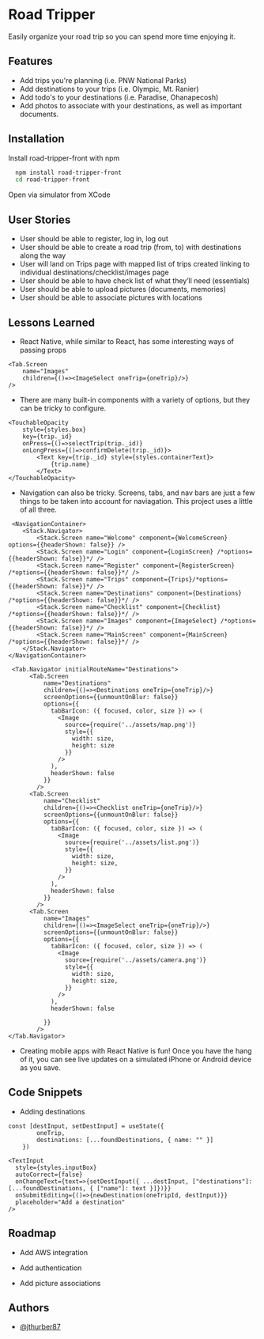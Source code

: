 # Road Tripper

Easily organize your road trip so you can spend more time enjoying it.

## Features

- Add trips you're planning (i.e. PNW National Parks)
- Add destinations to your trips (i.e. Olympic, Mt. Ranier)
- Add todo's to your destinations (i.e. Paradise, Ohanapecosh)
- Add photos to associate with your destinations, as well as important documents.

## Installation

Install road-tripper-front with npm

```bash
  npm install road-tripper-front
  cd road-tripper-front
```

Open via simulator from XCode

## User Stories

- User should be able to register, log in, log out
- User should be able to create a road trip (from, to) with destinations along the way
- User will land on Trips page with mapped list of trips created linking to individual destinations/checklist/images page
- User should be able to have check list of what they’ll need (essentials)
- User should be able to upload pictures (documents, memories)
- User should be able to associate pictures with locations

## Lessons Learned

- React Native, while similar to React, has some interesting ways of passing props

```
<Tab.Screen
    name="Images"
    children={()=><ImageSelect oneTrip={oneTrip}/>}
/>
```

- There are many built-in components with a variety of options, but they can be tricky to configure.

```
<TouchableOpacity
    style={styles.box}
    key={trip._id}
    onPress={()=>selectTrip(trip._id)}
    onLongPress={()=>confirmDelete(trip._id)}>
        <Text key={trip._id} style={styles.containerText}>
            {trip.name}
        </Text>
</TouchableOpacity>
```

- Navigation can also be tricky. Screens, tabs, and nav bars are just a few things to be taken into account for naviagation. This project uses a little of all three.

```
 <NavigationContainer>
    <Stack.Navigator>
        <Stack.Screen name="Welcome" component={WelcomeScreen} options={{headerShown: false}} />
        <Stack.Screen name="Login" component={LoginScreen} /*options={{headerShown: false}}*/ />
        <Stack.Screen name="Register" component={RegisterScreen} /*options={{headerShown: false}}*/ />
        <Stack.Screen name="Trips" component={Trips}/*options={{headerShown: false}}*/ />
        <Stack.Screen name="Destinations" component={Destinations} /*options={{headerShown: false}}*/ />
        <Stack.Screen name="Checklist" component={Checklist} /*options={{headerShown: false}}*/ />
        <Stack.Screen name="Images" component={ImageSelect} /*options={{headerShown: false}}*/ />
        <Stack.Screen name="MainScreen" component={MainScreen} /*options={{headerShown: false}}*/ />
    </Stack.Navigator>
</NavigationContainer>
```

```
 <Tab.Navigator initialRouteName="Destinations">
      <Tab.Screen
          name="Destinations"
          children={()=><Destinations oneTrip={oneTrip}/>}
          screenOptions={{unmountOnBlur: false}}
          options={{
            tabBarIcon: ({ focused, color, size }) => (
              <Image
                source={require('../assets/map.png')}
                style={{
                  width: size,
                  height: size
                }}
              />
            ),
            headerShown: false
          }}
        />
      <Tab.Screen
          name="Checklist"
          children={()=><Checklist oneTrip={oneTrip}/>}
          screenOptions={{unmountOnBlur: false}}
          options={{
            tabBarIcon: ({ focused, color, size }) => (
              <Image
                source={require('../assets/list.png')}
                style={{
                  width: size,
                  height: size,
                }}
              />
            ),
            headerShown: false
          }}
        />
      <Tab.Screen
          name="Images"
          children={()=><ImageSelect oneTrip={oneTrip}/>}
          screenOptions={{unmountOnBlur: false}}
          options={{
            tabBarIcon: ({ focused, color, size }) => (
              <Image
                source={require('../assets/camera.png')}
                style={{
                  width: size,
                  height: size,
                }}
              />
            ),
            headerShown: false

          }}
        />
</Tab.Navigator>
```

- Creating mobile apps with React Native is fun! Once you have the hang of it, you can see live updates on a simulated iPhone or Android device as you save.

## Code Snippets

- Adding destinations

```
const [destInput, setDestInput] = useState({
        oneTrip,
        destinations: [...foundDestinations, { name: "" }]
    })

<TextInput
  style={styles.inputBox}
  autoCorrect={false}
  onChangeText={text=>{setDestInput({ ...destInput, ["destinations"]: [...foundDestinations, { ["name"]: text }]})}}
  onSubmitEditing={()=>{newDestination(oneTripId, destInput)}}
  placeholder="Add a destination"
/>
```

## Roadmap

- Add AWS integration

- Add authentication

- Add picture associations

## Authors

- [@jthurber87](https://www.github.com/jthurber87)
